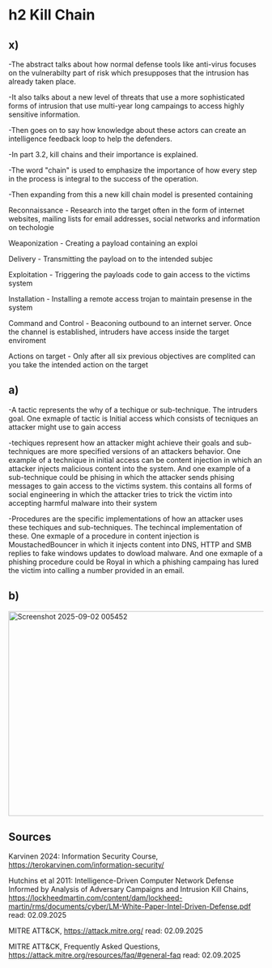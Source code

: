 # h2 Kill Chain

## x)

-The abstract talks about how normal defense tools like anti-virus focuses on the vulnerabilty part of risk which presupposes that the intrusion has already taken place.

-It also talks about a new level of threats that use a more sophisticated forms of intrusion that use multi-year long campaings to access highly sensitive information.

-Then goes on to say how knowledge about these actors can create an intelligence feedback loop to help the defenders.

-In part 3.2, kill chains and their importance is explained.

-The word "chain" is used to emphasize the importance of how every step in the process is integral to the success of the operation.

-Then expanding from this a new kill chain model is presented containing

  Reconnaissance - Research into the target often in the form of internet websites, mailing lists for email addresses, social networks and information on techologie
  
  Weaponization - Creating a payload containing an exploi
  
  Delivery - Transmitting the payload on to the intended subjec
  
  Exploitation - Triggering the payloads code to gain access to the victims system

  Installation - Installing a remote access trojan to maintain presense in the system

  Command and Control - Beaconing outbound to an internet server. Once the channel is established, intruders have access inside the target enviroment
  
  Actions on target - Only after all six previous objectives are complited can you take the intended action on the target
  
## a)

-A tactic represents the why of a techique or sub-technique. The intruders goal. One exmaple of tactic is Initial access which consists of tecniques an attacker might use to gain access

-techiques represent how an attacker might achieve their goals and sub-techniques are more specified versions of an attackers behavior. One example of a technique in initial access can be content injection in which an attacker injects malicious content into the system. And one example of a sub-technique could be
phising in which the attacker sends phising messages to gain access to the victims system. this contains all forms of social engineering in which the attacker tries to trick the victim into accepting harmful malware into their system

-Procedures are the specific implementations of how an attacker uses these techiques and sub-techniques. The techincal implementation of these. One exmaple of a procedure in content injection is MoustachedBouncer in which it injects content into DNS, HTTP and SMB replies to fake windows updates to dowload malware.
And one exmaple of a phishing procedure could be Royal in which a phishing campaing has lured the victim into calling a number provided in an email.

## b)

<img width="686" height="404" alt="Screenshot 2025-09-02 005452" src="https://github.com/user-attachments/assets/e50147ed-9c2c-4bc9-883e-06443f492961" />

## Sources
Karvinen 2024: Information Security Course, https://terokarvinen.com/information-security/

Hutchins et al 2011: Intelligence-Driven Computer Network Defense Informed by Analysis of Adversary Campaigns and Intrusion Kill Chains, https://lockheedmartin.com/content/dam/lockheed-martin/rms/documents/cyber/LM-White-Paper-Intel-Driven-Defense.pdf read: 02.09.2025

MITRE ATT&CK, https://attack.mitre.org/ read: 02.09.2025

MITRE ATT&CK, Frequently Asked Questions, https://attack.mitre.org/resources/faq/#general-faq read: 02.09.2025
